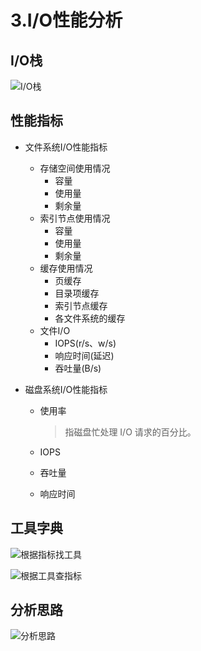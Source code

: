 # 3.I/O性能分析


## I/O栈
![I/O栈](https://qiao1994.github.io/images/Linux/io-1.png)


## 性能指标

* 文件系统I/O性能指标

  * 存储空间使用情况
    * 容量
    * 使用量
    * 剩余量
  * 索引节点使用情况
    * 容量
    * 使用量
    * 剩余量
  * 缓存使用情况
    * 页缓存
    * 目录项缓存
    * 索引节点缓存
    * 各文件系统的缓存
  * 文件I/O
    * IOPS(r/s、w/s)
    * 响应时间(延迟)
    * 吞吐量(B/s)

* 磁盘系统I/O性能指标

  * 使用率

    > 指磁盘忙处理 I/O 请求的百分比。

  * IOPS

  * 吞吐量

  * 响应时间

## 工具字典

![根据指标找工具](https://qiao1994.github.io/images/Linux/io-2.png)

![根据工具查指标](https://qiao1994.github.io/images/Linux/io-3.png)



## 分析思路

![分析思路](https://qiao1994.github.io/images/Linux/io-4.png)

